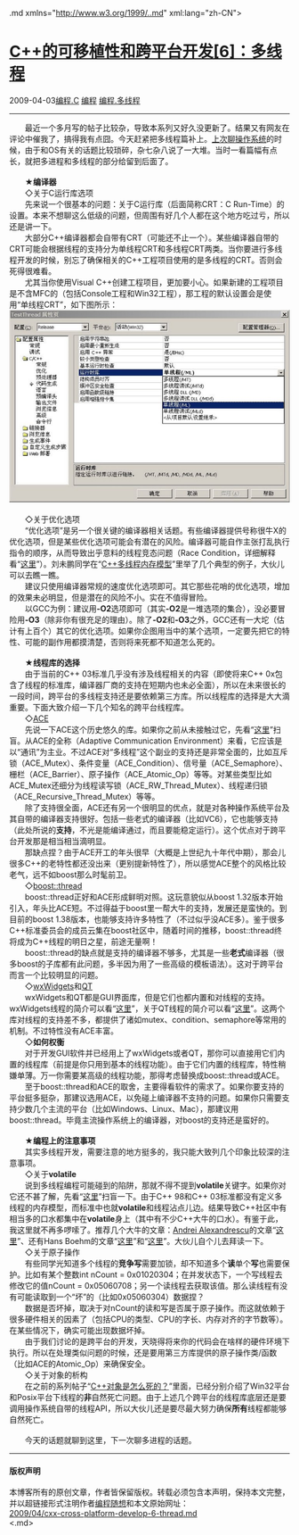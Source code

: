 <!DOCTYPE.md>
.md xmlns="http://www.w3.org/1999/..md" xml:lang="zh-CN">
<head>
<meta http-equiv="Content-Type" content="text.md; charset=utf-8" />
<meta name="generator" content="Python script by program.think@gmail.com" />
<meta name="provider" content="program-think.blogspot.com" />
<link type="text/css" rel="stylesheet" href="../../css/program-think.css" />
<title>C++的可移植性和跨平台开发[6]：多线程 - 编程随想的博客</title>
</head>
<body>
<div id="main" style="width:100%;">
<h1><a href="../../index.md" title="回到首页">C++的可移植性和跨平台开发[6]：多线程</a></h1>
<div class="post-info"><span class="date-header">2009-04-03</span><a href="../../tags/E7BC96E7A88B.C.md" class="tag">编程.C</a> <a href="../../tags/E7BC96E7A88B.md" class="tag">编程</a> <a href="../../tags/E7BC96E7A88B.E5A49AE7BABFE7A88B.md" class="tag">编程.多线程</a> </div>
<hr>
<div class="post">
　　最近一个多月写的帖子比较杂，导致本系列又好久没更新了。结果又有网友在评论中催我了，搞得我有点囧。今天赶紧把多线程篇补上。<a href="../../2009/02/cxx-cross-platform-develop-5-os.md" target="_blank">上次聊操作系统</a>的时候，由于和OS有关的话题比较琐碎，杂七杂八说了一大堆。当时一看篇幅有点长，就把多进程和多线程的部分给留到后面了。<!--program-think--><br /><br />　　★<b>编译器</b><br />　　◇关于C运行库选项<br />　　先来说一个很基本的问题：关于C运行库（后面简称CRT：C Run-Time）的设置。本来不想聊这么低级的问题，但周围有好几个人都在这个地方吃过亏，所以还是讲一下。<br />　　大部分C++编译器都会自带有CRT（可能还不止一个）。某些编译器自带的CRT可能会根据线程的支持分为单线程CRT和多线程CRT两类。当你要进行多线程开发的时候，别忘了确保相关的C++工程项目使用的是多线程的CRT。否则会死得很难看。<br />　　尤其当你使用Visual C++创建工程项目，更加要小心。如果新建的工程项目是不含MFC的（包括Console工程和Win32工程），那工程的默认设置会是使用“单线程CRT”，如下图所示：<br /><center><img src="../../images/2009/04/OgAAAJJFds5n7h9uopMdDYFXoT_exZc9kByApTXfK34KyHSvIsdZrYIRK6H-hqsbUWqfIQIXtSD7SrpRxWC4SoM7SbEA15jOjKhsWykOsXmpMQ4TVasMh_oy3ng9"  alt="不见图、请翻墙"/></center><br />　　◇关于优化选项<br />　　“优化选项”是另一个很关键的编译器相关话题。有些编译器提供号称很牛X的优化选项，但是某些优化选项可能会有潜在的风险。编译器可能自作主张打乱执行指令的顺序，从而导致出乎意料的线程竞态问题（Race Condition，详细解释看“<a href="http://en.wikipedia.org/wiki/Race_condition#Computing" target="_blank" rel="nofollow">这里</a>”）。刘未鹏同学在“<a href="http://blog.csdn.net/pongba/archive/2007/06/20/1659952.aspx" target="_blank" rel="nofollow">C++多线程内存模型</a>”里举了几个典型的例子，大伙儿可以去瞧一瞧。<br />　　建议只使用编译器常规的速度优化选项即可。其它那些花哨的优化选项，增加的效果未必明显，但是潜在的风险不小。实在不值得冒险。<br />　　以GCC为例：建议用<b>-O2</b>选项即可（其实<b>-O2</b>是一堆选项的集合），没必要冒险用<b>-O3</b>（除非你有很充足的理由）。除了<b>-O2</b>和<b>-O3</b>之外，GCC还有一大坨（估计有上百个）其它的优化选项。如果你企图用当中的某个选项，一定要先把它的特性、可能的副作用都摸清楚，否则将来死都不知道怎么死的。<br /><br />　　★<b>线程库的选择</b><br />　　由于当前的C++ 03标准几乎没有涉及线程相关的内容（即使将来C++ 0x包含了线程的标准库，编译器厂商的支持在短期内也未必全面），所以在未来很长的一段时间，跨平台的多线程支持还是要依赖第三方库。所以线程库的选择是大大滴重要。下面大致介绍一下几个知名的跨平台线程库。<br />　　◇<a href="http://www.cs.wustl.edu/%7Eschmidt/ACE..md" target="_blank" rel="nofollow">ACE</a><br />　　先说一下ACE这个历史悠久的库。如果你之前从未接触过它，先看“<a href="http://en.wikipedia.org/wiki/Adaptive_Communication_Environment" target="_blank" rel="nofollow">这里</a>”扫盲。从ACE的全称（Adaptive Communication Environment）来看，它应该是以“通讯”为主业。不过ACE对“多线程”这个副业的支持还是非常全面的，比如互斥锁（ACE_Mutex）、条件变量（ACE_Condition）、信号量（ACE_Semaphore）、栅栏（ACE_Barrier）、原子操作（ACE_Atomic_Op）等等。对某些类型比如ACE_Mutex还细分为线程读写锁（ACE_RW_Thread_Mutex）、线程递归锁（ACE_Recursive_Thread_Mutex）等等。<br />　　除了支持很全面，ACE还有另一个很明显的优点，就是对各种操作系统平台及其自带的编译器支持很好。包括一些老式的编译器（比如VC6），它也能够支持（此处所说的<b>支持</b>，不光是能编译通过，而且要能稳定运行）。这个优点对于跨平台开发那是相当相当滴明显。<br />　　那缺点捏？由于ACE开工的年头很早（大概是上世纪九十年代中期），那会儿很多C++的老特性都还没出来（更别提新特性了），所以感觉ACE整个的风格比较老气，远不如boost那么时髦前卫。<br />　　◇<a href="http://www.boost.org/doc.md/thread..md" target="_blank" rel="nofollow">boost::thread</a><br />　　boost::thread正好和ACE形成鲜明对照。这玩意貌似从boost 1.32版本开始引入，年头比ACE短。不过得益于boost里一帮大牛的支持，发展还是蛮快的。到目前的boost 1.38版本，也能够支持许多特性了（不过似乎没ACE多）。鉴于很多C++标准委员会的成员云集在boost社区中，随着时间的推移，boost::thread终将成为C++线程的明日之星，前途无量啊！<br />　　boost::thread的缺点就是支持的编译器不够多，尤其是一些<b>老式</b>编译器（很多boost的子库都有此问题，多半因为用了一些高级的模板语法）。这对于跨平台而言一个比较明显的问题。<br />　　◇<a href="http://www.wxwidgets.org/" target="_blank" rel="nofollow">wxWidgets</a>和<a href="http://www.qtsoftware.com/" target="_blank" rel="nofollow">QT</a><br />　　wxWidgets和QT都是GUI界面库，但是它们也都内置和对线程的支持。wxWidgets线程的简介可以看“<a href="http://docs.wxwidgets.org/trunk/overview_thread..md" target="_blank" rel="nofollow">这里</a>”，关于QT线程的简介可以看“<a href="http://doc.trolltech.com/4.0/threads..md" target="_blank" rel="nofollow">这里</a>”。这两个库对线程的支持差不多，都提供了诸如mutex、condition、semaphore等常用的机制。不过特性没有ACE丰富。<br />　　◇<b>如何权衡</b><br />　　对于开发GUI软件并已经用上了wxWidgets或者QT，那你可以直接用它们内置的线程库（前提是你只用到基本的线程功能）。由于它们内置的线程库，特性稍嫌单薄。万一你需要某高级的线程功能，那得考虑替换成boost::thread或ACE。<br />　　至于boost::thread和ACE的取舍，主要得看软件的需求了。如果你要支持的平台挺多挺杂，那建议选用ACE，以免碰上编译器不支持的问题。如果你只需要支持少数几个主流的平台（比如Windows、Linux、Mac），那建议用boost::thread。毕竟主流操作系统上的编译器，对boost的支持还是蛮好的。<br /><br />　　★<b>编程上的注意事项</b><br />　　其实多线程开发，需要注意的地方挺多的，我只能大致列几个印象比较深的注意事项。<br />　　◇关于<b>volatile</b><br />　　说到多线程编程可能碰到的陷阱，那就不得不提到<b>volatile</b>关键字。如果你对它还不甚了解，先看“<a href="http://en.wikipedia.org/wiki/Volatile_variable" target="_blank" rel="nofollow">这里</a>”扫盲一下。由于C++ 98和C++ 03标准都没有定义多线程的内存模型，而标准中也就<b>volatile</b>和线程沾点儿边。结果导致C++社区中有相当多的口水都集中在<b>volatile</b>身上（其中有不少C++大牛的口水）。有鉴于此，我这里就不再多啰嗦了。推荐几个大牛的文章：<a href="http://en.wikipedia.org/wiki/Andrei_Alexandrescu" target="_blank" rel="nofollow">Andrei Alexandrescu</a>的文章“<a href="http://www.ddj.com/cpp/184403766" target="_blank" rel="nofollow">这里</a>”、还有Hans Boehm的文章“<a href="http://www.hpl.hp.com/personal/Hans_Boehm/c++mm/user-faq..md" target="_blank" rel="nofollow">这里</a>”和“<a href="http://www.open-std.org/JTC1/sc22/wg21/docs/papers/2006/n2016..md" target="_blank" rel="nofollow">这里</a>”。大伙儿自个儿去拜读一下。<br />　　◇关于原子操作<br />　　有些同学光知道多个线程的<b>竞争写</b>需要加锁，却不知道多个<b>读</b>单个<b>写</b>也需要保护。比如有某个整数int nCount = 0x01020304；在并发状态下，一个写线程去修改它的值nCount = 0x05060708；另一个读线程去获取该值。那么读线程有没有可能读取到一个“坏”的（比如0x05060304）数据捏？<br />　　数据是否坏掉，取决于对nCount的读和写是否属于原子操作。而这就依赖于很多硬件相关的因素了（包括CPU的类型、CPU的字长、内存对齐的字节数等）。在某些情况下，确实可能出现数据坏掉。<br />　　由于我们讨论的是跨平台的开发，天晓得将来你的代码会在啥样的硬件环境下执行。所以在处理类似问题的时候，还是要用第三方库提供的原子操作类/函数（比如ACE的Atomic_Op）来确保安全。<br />　　◇关于对象的析构<br />　　在之前的系列帖子“<a href="../../2009/02/cxx-object-destroy-overview.md" target="_blank">C++对象是怎么死的？</a>”里面，已经分别介绍了Win32平台和Posix平台下线程的<b>非</b>自然死亡问题。由于上述几个跨平台的线程库底层还是要调用操作系统自带的线程API，所以大伙儿还是要尽最大努力确保<b>所有</b>线程都能够自然死亡。<br /><br />　　今天的话题就聊到这里，下一次聊多进程的话题。<div class="blogger-post-footer">
</div>
<hr>
<div class="copyright">
<h4>版权声明</h4>
本博客所有的原创文章，作者皆保留版权。转载必须包含本声明，保持本文完整，并以超链接形式注明作者<a href="mailto:program.think@gmail.com">编程随想</a>和本文原始网址：<br>
<a href="2009/04/cxx-cross-platform-develop-6-thread.md">2009/04/cxx-cross-platform-develop-6-thread.md</a>
</div>
</div>
</body>
<.md>
